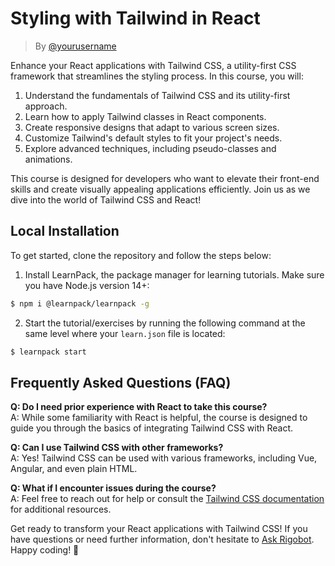 <!-- hide -->

# Styling with Tailwind in React 
> By [@yourusername](https://twitter.com/yourusername)
<!-- endhide -->

<!-- In this overview add only bullets of the course sections -->
Enhance your React applications with Tailwind CSS, a utility-first CSS framework that streamlines the styling process. In this course, you will:

1. Understand the fundamentals of Tailwind CSS and its utility-first approach.
2. Learn how to apply Tailwind classes in React components.
3. Create responsive designs that adapt to various screen sizes.
4. Customize Tailwind's default styles to fit your project's needs.
5. Explore advanced techniques, including pseudo-classes and animations.

This course is designed for developers who want to elevate their front-end skills and create visually appealing applications efficiently. Join us as we dive into the world of Tailwind CSS and React!

## Local Installation

To get started, clone the repository and follow the steps below:

1. Install LearnPack, the package manager for learning tutorials. Make sure you have Node.js version 14+:

```bash
$ npm i @learnpack/learnpack -g
```

2. Start the tutorial/exercises by running the following command at the same level where your `learn.json` file is located:

```bash
$ learnpack start
```

## Frequently Asked Questions (FAQ)

**Q: Do I need prior experience with React to take this course?**  
A: While some familiarity with React is helpful, the course is designed to guide you through the basics of integrating Tailwind CSS with React.

**Q: Can I use Tailwind CSS with other frameworks?**  
A: Yes! Tailwind CSS can be used with various frameworks, including Vue, Angular, and even plain HTML.

**Q: What if I encounter issues during the course?**  
A: Feel free to reach out for help or consult the [Tailwind CSS documentation](https://tailwindcss.com/docs) for additional resources.

Get ready to transform your React applications with Tailwind CSS! If you have questions or need further information, don't hesitate to [Ask Rigobot](https://4geeks.com/ask?query=tailwind-css). Happy coding! 🚀